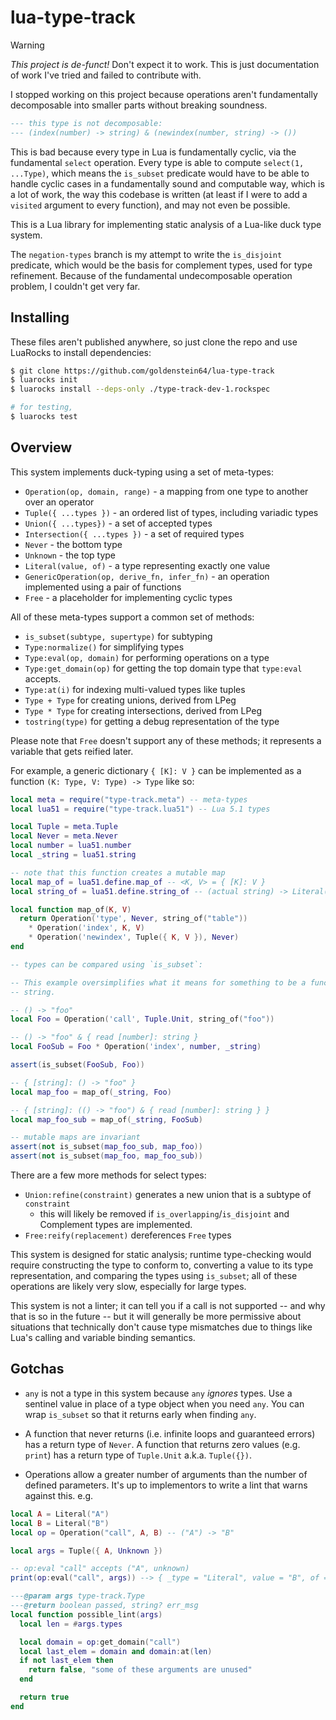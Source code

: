 # lua-type-track

> [!WARNING]
> *This project is de-funct!* Don't expect it to work. This is just
> documentation of work I've tried and failed to contribute with.

I stopped working on this project because operations aren't fundamentally
decomposable into smaller parts without breaking soundness.

```lua
--- this type is not decomposable:
--- (index(number) -> string) & (newindex(number, string) -> ())
```

This is bad because every type in Lua is fundamentally cyclic, via the fundamental `select` operation. Every type is able to compute `select(1, ...Type)`, which means the `is_subset` predicate would have to be able to handle cyclic cases in a fundamentally sound and computable way, which is a lot of work, the way this codebase is written (at least if I were to add a `visited` argument to every function), and may not even be possible.

This is a Lua library for implementing static analysis of a Lua-like duck type system.

The `negation-types` branch is my attempt to write the `is_disjoint` predicate, which would be the basis for complement types, used for type refinement. Because of the fundamental undecomposable operation problem, I couldn't get very far.

## Installing

These files aren't published anywhere, so just clone the repo and use LuaRocks to install dependencies:

```sh
$ git clone https://github.com/goldenstein64/lua-type-track
$ luarocks init
$ luarocks install --deps-only ./type-track-dev-1.rockspec

# for testing,
$ luarocks test
```

## Overview

This system implements duck-typing using a set of meta-types:

- `Operation(op, domain, range)` - a mapping from one type to another over an
  operator
- `Tuple({ ...types })` - an ordered list of types, including variadic types
- `Union({ ...types})` - a set of accepted types
- `Intersection({ ...types })` - a set of required types
- `Never` - the bottom type
- `Unknown` - the top type
- `Literal(value, of)` - a type representing exactly one value
- `GenericOperation(op, derive_fn, infer_fn)` - an operation implemented using a pair of functions
- `Free` - a placeholder for implementing cyclic types

All of these meta-types support a common set of methods:

- `is_subset(subtype, supertype)` for subtyping
- `Type:normalize()` for simplifying types
- `Type:eval(op, domain)` for performing operations on a type
- `Type:get_domain(op)` for getting the top domain type that `type:eval`
  accepts.
- `Type:at(i)` for indexing multi-valued types like tuples
- `Type + Type` for creating unions, derived from LPeg
- `Type * Type` for creating intersections, derived from LPeg
- `tostring(type)` for getting a debug representation of the type

Please note that `Free` doesn't support any of these methods; it represents a
variable that gets reified later.

For example, a generic dictionary `{ [K]: V }` can be implemented as a function
`(K: Type, V: Type) -> Type` like so:

```lua
local meta = require("type-track.meta") -- meta-types
local lua51 = require("type-track.lua51") -- Lua 5.1 types

local Tuple = meta.Tuple
local Never = meta.Never
local number = lua51.number
local _string = lua51.string

-- note that this function creates a mutable map
local map_of = lua51.define.map_of -- <K, V> = { [K]: V }
local string_of = lua51.define.string_of -- (actual string) -> Literal(string)

local function map_of(K, V)
  return Operation('type', Never, string_of("table"))
    * Operation('index', K, V)
    * Operation('newindex', Tuple({ K, V }), Never)
end

-- types can be compared using `is_subset`:

-- This example oversimplifies what it means for something to be a function or a
-- string.

-- () -> "foo"
local Foo = Operation('call', Tuple.Unit, string_of("foo"))

-- () -> "foo" & { read [number]: string }
local FooSub = Foo * Operation('index', number, _string)

assert(is_subset(FooSub, Foo))

-- { [string]: () -> "foo" }
local map_foo = map_of(_string, Foo)

-- { [string]: (() -> "foo") & { read [number]: string } }
local map_foo_sub = map_of(_string, FooSub)

-- mutable maps are invariant
assert(not is_subset(map_foo_sub, map_foo))
assert(not is_subset(map_foo, map_foo_sub))
```

There are a few more methods for select types:

- `Union:refine(constraint)` generates a new union that is a subtype of
  `constraint`
  - this will likely be removed if `is_overlapping`/`is_disjoint` and
    Complement types are implemented.
- `Free:reify(replacement)` dereferences `Free` types

This system is designed for static analysis; runtime type-checking would require
constructing the type to conform to, converting a value to its type
representation, and comparing the types using `is_subset`; all of these
operations are likely very slow, especially for large types.

This system is not a linter; it can tell you if a call is not supported -- and
why that is so in the future -- but it will generally be more permissive about
situations that technically don't cause type mismatches due to things like Lua's
calling and variable binding semantics.

## Gotchas

- `any` is not a type in this system because `any` *ignores* types. Use a
  sentinel value in place of a type object when you need `any`. You can wrap `is_subset` so that it returns early when finding `any`.

- A function that never returns (i.e. infinite loops and guaranteed errors) has
  a return type of `Never`. A function that returns zero values (e.g. `print`)
  has a return type of `Tuple.Unit` a.k.a. `Tuple({})`.

- Operations allow a greater number of arguments than the number of defined
  parameters. It's up to implementors to write a lint that warns against
  this. e.g.

```lua
local A = Literal("A")
local B = Literal("B")
local op = Operation("call", A, B) -- ("A") -> "B"

local args = Tuple({ A, Unknown })

-- op:eval "call" accepts ("A", unknown)
print(op:eval("call", args)) --> { _type = "Literal", value = "B", of = "unknown" }

---@param args type-track.Type
---@return boolean passed, string? err_msg
local function possible_lint(args)
  local len = #args.types

  local domain = op:get_domain("call")
  local last_elem = domain and domain:at(len)
  if not last_elem then
    return false, "some of these arguments are unused"
  end

  return true
end
```
